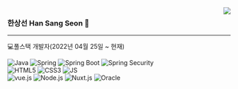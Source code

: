 
<!-- https://velog.io/@seondal/Github-Readme-%EA%BE%B8%EB%AF%B8%EA%B8%B0-%EC%B4%9D%EC%A0%95%EB%A6%AC#%EC%99%84%EC%84%B1 -->


  <img align="right" src="https://github-readme-stats.vercel.app/api/top-langs/?username=h1s0s&theme=dracula&exclude_repo=Computer-Science-Engineering&layout=compact&langs_count=10"/>
  
  ### 한상선 Han Sang Seon 🐥 
  --- 
💻풀스택 개발자(2022년 04월 25일 ~ 현재)

![Java](https://img.shields.io/badge/-Java-007396?style=flat-square&logo=Java&logoColor=white)
![Spring](https://img.shields.io/badge/-Spring-6DB33F?style=flat-square&logo=Spring&logoColor=white)
![Spring Boot](https://img.shields.io/badge/-SpringBoot-6DB33F?style=flat-square&logo=SpringBoot&logoColor=white)
![Spring Security](https://img.shields.io/badge/-SpringSecurity-6DB33F?style=flat-square&logo=SpringSecurity&logoColor=white)
</br>
![HTML5](https://img.shields.io/badge/-HTML-E34F26?style=flat-square&logo=HTML5&logoColor=white)
![CSS3](https://img.shields.io/badge/-CSS3-1572B6?style=flat-square&logo=CSS3&logoColor=white)
![JS](https://img.shields.io/badge/-JS-F7DF1E?style=flat-square&logo=JavaScript&logoColor=white)
</br>
![vue.js](https://img.shields.io/badge/-Vue.js-4FC08D?style=flat-square&logo=Vue.js&logoColor=white)
![Node.js](https://img.shields.io/badge/-Node.js-339933?style=flat-square&logo=Node.js&logoColor=white)
![Nuxt.js](https://img.shields.io/badge/-Nuxt.js-00DC82?style=flat-square&logo=Nuxt.js&logoColor=white)
![Oracle](https://img.shields.io/badge/-Oracle-F80000?style=flat-square&logo=Spring&logoColor=white)
 
